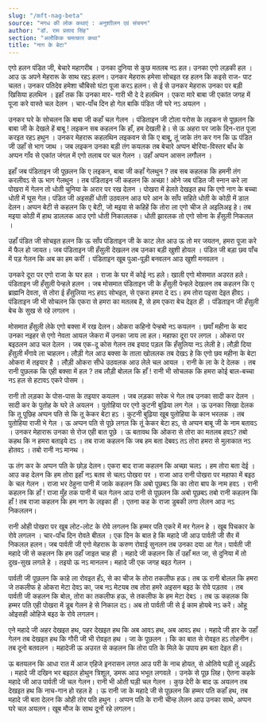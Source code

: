 ```yaml
---
slug: "/mft-nag-beta"
source: "मगध की लोक कथाएं : अनुशाीलन एवं संचयन"
author: "डॉ. राम प्रसाद सिंह"
section: "अलौकिक चमत्‍कार कथा"
title: "नाग के बेटा"
---
```

एगो हलन पंडित जी, बेचारे महागरीब । उनका दुनिया से कुछ मतलब नऽ हल। उनका एगो लड़की हल । आउ ऊ अपने मेहरारू के साथ रहऽ हलन। उनकर मेहरारू हमेसा सोचइत रह हलन कि कइसे राज- पाट चलत। उनकर पतिदेव हमेशा चौबिसो घंटा पूजा करऽ हलन। से ई से उनकर मेहरारू उनका पर बड़ी खिसिया हलथिन । इहाँ तक कि उनका मार- गारी भी दे दे हलथिन । एकरा मारे बाबा जी एकांत जगह में पूजा करे वास्ते चल देलन । चार-पाँच दिन हो गेल बाकि पंडित जी घरे नऽ अयलन । 

उनकर घरे के सोचलन कि बाबा जी कहाँ चल गेलन । पंडिताइन जी टोला परोस के लइकन से पूछलन कि बाबा जी के देखले हें बाबू ! लइकन सब कहलन कि हाँ, हम देखली हे। से ऊ अहरा पर जाके दिन-रात पूजा करइत रहऽ हथुन । उनकर मेहरारू कहलथिन लइकवन से कि ए बाबू, तूं जाके तंग कर गन कि ऊ पंडित जी उहाँ से भाग जाथ । जब लइकन उनका बड़ी तंग कयलक तब बेचारे अप्पन बोरिया-विस्तर बाँध के अप्पन गाँव से एकांत जंगल में एगो तलाब पर चल गेलन । उहाँ अप्पन आसन लगौलन ।

इहाँ जब पंडिताइन जी पूछलन कि ए लइकन, बाबा जी कहाँ गेलथुन ?  तब सब कहलक कि हमनी तंग करलीवऽ से ऊ भाग गेलथुन । तब पंडिताइन जी कहलन कि अच्छा ! ओने जब पंडित जी स्नान करे ला पोखरा में गेलन तो धोती चुनिया के अरार पर रख देलन । पोखरा में हेलते देखइत हथ कि एगो नाग के बच्चा धोती में घूस गेल। पंडित जी अइसहीं धोती उठवलन आउ घरे आन के साँप सहिते धोती के कोठी में डाल देलन। अप्पन बेटी से कहलन कि ए बेटी, जो मइया से कहिहें कि तोरा ला एगो चीज ले अइलिअइ हे। तब मइया कोठी में हाथ डाललक आउ एगो धोती निकाललक। धोती झारलक तो एगो सोना के हँसुली निकलल । 

उहाँ पंडित जी सोचइत हलन कि ऊ साँप पंडिताइन जी के काट लेत आउ ऊ तो मर जयतन, हमरा पूजा करे में फैल हो जायत। जब पंडिताइन जी हँसुली देखलन तब उनका बड़ी खुशी होयल । पंडित जी बड़ा छव पाँच में पड़ गेलन कि अब का हम करीं । पंडिताइन खूब पुआ-पूड़ी बनवलन आउ खुशी मनवलन । 

उनकरे दूरा पर एगो राजा के घर हल । राजा के घर में कोई नऽ हले। खाली एगो मोसमात अउरत हले। पंडिताइन जी हँसुली पेन्हले हलन । जब मोसमात पंडिताइन जी के हँसुली पेन्हले देखलन तब कहलन कि ए ब्राह्मनि देवता, से तोरा ई हँसुलिया नऽ हवऽ सोभइत, से एकरा हमरा दे दऽ।  हम तोरा पइसा देइत हीवऽ । पंडिताइन जी भी सोचलन कि एकरा से हमरा का मतलब है, से हम एकरा बेच देइत ही । पंडिताइन जी हँसुली बेच के सुख से रहे 
लगलन । 

मोसमात हँसुली लेके एगो बक्सा में रख देलन। ओकरा कहिनो पेन्हबो नऽ कयलन । छवाँ महीना के बाद उनका नइहर से एगो नेवता आयल जेकरा में उनका जाय ला हल। महाफा दूरा पर लगल । ओकरा पर बइठलन आउ चल देलन । जब एक-दू कोस गेलन तब इयाद पड़ल कि हँसुलिया नऽ लेली हे। लौड़ी दिया हँसुली मँगावे ला चाहलन। लौड़ी गेल आउ बक्सा के ताला खोललक तब देखऽ हे कि एगो छव महीना के बेटा ओकरा में तइयार है । लौड़ी ओकरा सीधे उठवलक आउ लेले चल आयल । रानी के ला के दे देलक । तब रानी पुछलक कि एही बक्सा में हल ?  तब लौड़ी बोलल कि हाँ ! रानी भी सोचलक कि हमरा कोई बाल-बच्चा नऽ हल से हटावऽ एकरे पोसम । 

रानी तो लड़का के पोस-पास के तइयार कयलन । जब लड़का सरेक भे गेल तब उनका सादी कर देलन । सादी कर के पुतोह के घरे ले अयलन । पुतोहिया पर एगो कुटनी बुढ़िया लग गेल । ऊ उनका सिखा देलक कि तू पूछिह अप्पन पति से कि तू केकर बेटा हऽ । कुटनी बुढ़िया खूब पुतोहिया के कान भरलक । तब पुतोहिया राजी भे गेल । ऊ अप्पन पति से पूछे लगल कि तूं केकर बेटा हऽ,  से अप्पन बाबू जी के नाम बतावऽ । उनकर मेहारारू उनका से रोज एही बात पूछे । ऊ बतावथ कि ओकरा से तोरा का मतलब हवऽ?  तबो कहथ कि न हमरा बताइये दऽ । तब राजा कहलन कि जब हम बता देबवऽ तऽ तोरा हमरा से मुलाकात नऽ होतवऽ । तबो रानी नऽ मानथ । 

ऊ तंग कर के अप्पन पति के छोड़ देलन। एकरा बाद राजा कहलन कि अच्‍छा चलऽ । हम तोरा बता देई । आउ कह देलन कि हम तोरा इहाँ नऽ बतव से चलऽ पोखरा पर । राजा आउ रानी पोखरा पर महाफा में बइठ के चल गेलन । राजा भर ठेहुना पानी में जाके कहलन कि अबो पूछबऽ कि का तोरा बाप के नाम हवऽ । रानी कहलन कि हाँ ! राजा मुँह तक पानी में चल गेलन आउ रानी से पूछलन कि अबो पूछबऽ तबो रानी कहलन कि हाँ ! तब राजा कहलन कि हम नाग के लइका ही । एतना कह के राजा डुबकी लगा लेलन आउ नऽ निकललन।

रानी ओही पोखरा पर खूब लोट-लोट के रोवे लगलन कि हम्मर पति एकरे में मर गेलन हे । खूब पिचकार के रोवे लगलन । चार-पाँच दिन रोवते बीतल । एक दिन के बात हे कि महादे जी आउ पार्वती जी सैर में निकलल हलन। जब पार्वती जी एगो मेहरारू के करुण रोवाई सुनलन तब उनका दया आ गेल। पार्वती जी महादे जी से कहलन कि हम उहाँ जाइत चाह ही । महादे जी कहलन कि तँ उहाँ मत जा, से दुनिया में तो दुख-सुख लगले हे । तइयो ऊ  नऽ मानलन। महादे जी एक जगह बइठ गेलन । 

पार्वती जी पूछलन कि काहे ला रोवइत हँऽ, से का चीज के तोरा तकलीफ हऊ। तब ऊ रानी बोलल कि हमरा जे तकलीफ हे ओकरा मेटा देवऽ का, जब नऽ मेटयब तब तोरा हमरे अइसन बइठ के रोवे पड़तव । तब पार्वती जी कहलन कि बोल, तोरा का तकलीफ हऊ, से तकलीफ के हम मेटा देबऽ । तब ऊ कहलक कि हम्मर पति एही पोखरा में डूब गेलन हे से निकाल दऽ। अब तो पार्वती जी से ई काम होयबे नऽ करें। ओहू ओइसही ओहिजे बइठ के रोवे लगलन।

एने महादे जी अहर देखइत हथ, पहर देखइत हथ कि अब आवऽ हथ,  अब आवऽ  हथ । महादे जी हार के उहाँ गेलन तब देखइत हथ कि गौरी जी भी रोवइत हथ । जा के पूछलन । कि का बात से रोवइत हऽ तोहनीन। तब दूनो बतवलन । महादेजी ऊ अउरत से कहलन कि तोरा पति के मिले के उपाय हम बता देइत ही। 

ऊ बतयलन कि आधा रात में आज एहिजे इनरासन लगत आउ परी के नाच होयत, से ओतिये घड़ी तूं अइहँऽ । महादे जी दखिन भर बइठल होथुन त्रिशूल, डमरू आउ भभूत लगवले । उनके से पूछ लिह। ऐतना कहके महादे जी आउ पार्वती जी चल गेलन। रानी भी ओती घड़ी चल गेलन । कुछ देरी के बाद ऊ अयलन तब देखइत हथ कि नाच-गान हो रहल हे । ऊ रानी जा के महादे जी से पूछलन कि हम्मर पति कहाँ हथ, तब महादे जी बता देलन कि ओही तोर पति हथुन । अप्पन पति के रानी चीन्ह लेलन आउ उनका साथे, अप्पन घरे चल अयलन। खूब मौज के साथ दूनों रहे लगलन। 